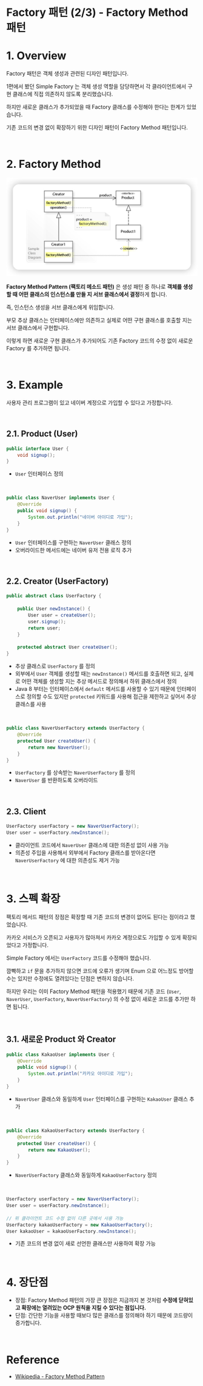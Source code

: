# Factory 패턴 (2/3) - Factory Method 패턴

# 1. Overview

Factory 패턴은 객체 생성과 관련된 디자인 패턴입니다.

1편에서 봤던 Simple Factory 는 객체 생성 역할을 담당하면서 각 클라이언트에서 구현 클래스에 직접 의존하지 않도록 분리했습니다.

하지만 새로운 클래스가 추가되었을 때 Factory 클래스를 수정해야 한다는 한계가 있었습니다.

기존 코드의 변경 없이 확장하기 위한 디자인 패턴이 Factory Method 패턴입니다.

<br>

# 2. Factory Method

<img src="https://github.com/ParkJiwoon/PrivateStudy/blob/master/design-pattern/images/screen_2022_05_27_00_20_31.png?raw=true">

**Factory Method Pattern (팩토리 메소드 패턴)** 은 생성 패턴 중 하나로 **객체를 생성할 때 어떤 클래스의 인스턴스를 만들 지 서브 클래스에서 결정**하게 합니다.

즉, 인스턴스 생성을 서브 클래스에게 위임합니다.

부모 추상 클래스는 인터페이스에만 의존하고 실제로 어떤 구현 클래스를 호출할 지는 서브 클래스에서 구현합니다.

이렇게 하면 새로운 구현 클래스가 추가되어도 기존 Factory 코드의 수정 없이 새로운 Factory 를 추가하면 됩니다.

<br>

# 3. Example

사용자 관리 프로그램이 있고 네이버 계정으로 가입할 수 있다고 가정합니다.

<br>

## 2.1. Product (User)

```java
public interface User {
    void signup();
}
```

- `User` 인터페이스 정의

<br>

```java
public class NaverUser implements User {
    @Override
    public void signup() {
        System.out.println("네이버 아이디로 가입");
    }
}
```

- `User` 인터페이스를 구현하는 `NaverUser` 클래스 정의
- 오버라이드한 메서드에는 네이버 유저 전용 로직 추가

<br>

## 2.2. Creator (UserFactory)

```java
public abstract class UserFactory {

    public User newInstance() {
        User user = createUser();
        user.signup();
        return user;
    }

    protected abstract User createUser();
}
```

- 추상 클래스로 `UserFactory` 를 정의
- 외부에서 `User` 객체를 생성할 때는 `newInstance()` 메서드를 호출하면 되고, 실제로 어떤 객체를 생성할 지는 추상 메서드로 정의해서 하위 클래스에서 정의
- Java 8 부터는 인터페이스에서 `default` 메서드를 사용할 수 있기 때문에 인터페이스로 정의할 수도 있지만 `protected` 키워드를 사용해 접근을 제한하고 싶어서 추상 클래스를 사용

<br>

```java
public class NaverUserFactory extends UserFactory {
    @Override
    protected User createUser() {
        return new NaverUser();
    }
}
```

- `UserFactory` 를 상속받는 `NaverUserFactory` 를 정의
- `NaverUser` 를 반환하도록 오버라이드

<br>

## 2.3. Client

```java
UserFactory userFactory = new NaverUserFactory();
User user = userFactory.newInstance();
```

- 클라이언트 코드에서 `NaverUser` 클래스에 대한 의존성 없이 사용 가능
- 의존성 주입을 사용해서 외부에서 Factory 클래스를 받아온다면 `NaverUserFactory` 에 대한 의존성도 제거 가능

<br>

# 3. 스펙 확장

팩토리 메서드 패턴의 장점은 확장할 때 기존 코드의 변경이 없어도 된다는 점이라고 했었습니다.

카카오 서비스가 오픈되고 사용자가 많아져서 카카오 계정으로도 가입할 수 있게 확장되었다고 가정합니다.

Simple Factory 에서는 `UserFactory` 코드를 수정해야 했습니다.

깜빡하고 `if` 문을 추가하지 않으면 코드에 오류가 생기며 Enum 으로 어느정도 방어할 수는 있지만 수정에도 열려있다는 단점은 변하지 않습니다.

하지만 우리는 이미 Factory Method 패턴을 적용했기 때문에 기존 코드 (`User`, `NaverUser`, `UserFactory`, `NaverUserFactory`) 의 수정 없이 새로운 코드를 추가만 하면 됩니다.

<br>

## 3.1. 새로운 Product 와 Creator

```java
public class KakaoUser implements User {
    @Override
    public void signup() {
        System.out.println("카카오 아이디로 가입");
    }
}
```

- `NaverUser` 클래스와 동일하게 `User` 인터페이스를 구현하는 `KakaoUser` 클래스 추가

<br>

```java
public class KakaoUserFactory extends UserFactory {
    @Override
    protected User createUser() {
        return new KakaoUser();
    }
}
```

- `NaverUserFactory` 클래스와 동일하게 `KakaoUserFactory` 정의

<br>

```java
UserFactory userFactory = new NaverUserFactory();
User user = userFactory.newInstance();

// 위 클라이언트 코드 수정 없이 다른 곳에서 사용 가능
UserFactory kakaoUserFactory = new KakaoUserFactory();
User kakaoUser = kakaoUserFactory.newInstance();
```

- 기존 코드의 변경 없이 새로 선언한 클래스만 사용하여 확장 가능

<br>

# 4. 장단점

- 장점: Factory Method 패턴의 가장 큰 장점은 지금까지 본 것처럼 **수정에 닫혀있고 확장에는 열려있는 OCP 원칙을 지킬 수 있다는 점입니다.**
- 단점: 간단한 기능을 사용할 때보다 많은 클래스를 정의해야 하기 때문에 코드량이 증가합니다.

<br>

# Reference

- [Wikipedia - Factory Method Pattern](https://en.wikipedia.org/wiki/Factory_method_pattern)